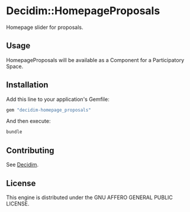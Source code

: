 # Decidim::HomepageProposals

Homepage slider for proposals.

## Usage

HomepageProposals will be available as a Component for a Participatory
Space.

## Installation

Add this line to your application's Gemfile:

```ruby
gem "decidim-homepage_proposals"
```

And then execute:

```bash
bundle
```

## Contributing

See [Decidim](https://github.com/decidim/decidim).

## License

This engine is distributed under the GNU AFFERO GENERAL PUBLIC LICENSE.
